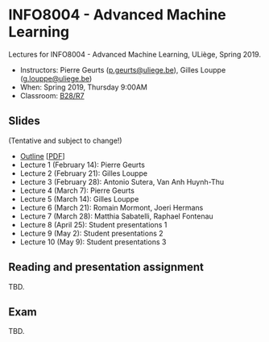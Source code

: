 # INFO8004 - Advanced Machine Learning

Lectures for INFO8004 - Advanced Machine Learning, ULiège, Spring 2019.

- Instructors:  Pierre Geurts ([p.geurts@uliege.be](mailto:g.louppe@uliege.be)), Gilles Louppe ([g.louppe@uliege.be](mailto:g.louppe@uliege.be))
- When: Spring 2019, Thursday 9:00AM
- Classroom: [B28/R7](https://www.campus.uliege.be/cms/c_5119631/fr/r7-montefiore)

## Slides

(Tentative and subject to change!)

- [Outline](https://glouppe.github.io/info8004-advanced-machine-learning/?p=outline.md) [[PDF](https://glouppe.github.io/info8004-advanced-machine-learning/pdf/outline.pdf)]
- Lecture 1 (February 14): Pierre Geurts
- Lecture 2 (February 21): Gilles Louppe
- Lecture 3 (February 28): Antonio Sutera, Van Anh Huynh-Thu
- Lecture 4 (March 7): Pierre Geurts
- Lecture 5 (March 14): Gilles Louppe
- Lecture 6 (March 21): Romain Mormont, Joeri Hermans
- Lecture 7 (March 28): Matthia Sabatelli, Raphael Fontenau
- Lecture 8 (April 25): Student presentations 1
- Lecture 9 (May 2): Student presentations 2
- Lecture 10 (May 9): Student presentations 3

## Reading and presentation assignment

TBD.

## Exam

TBD.
